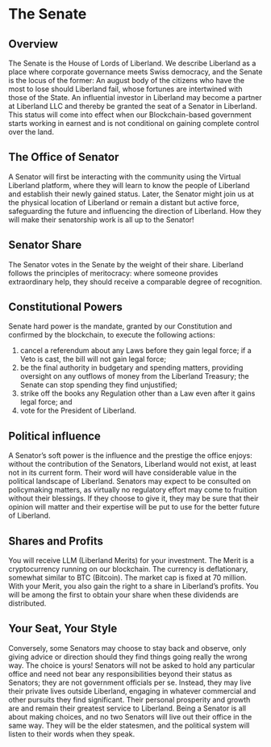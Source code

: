 # The Senate

## Overview
The Senate is the House of Lords of Liberland. We describe Liberland as a place where corporate governance meets Swiss democracy, and the Senate is the locus of the former: An august body of the citizens who have the most to lose should Liberland fail, whose fortunes are intertwined with those of the State.
An influential investor in Liberland may become a partner at Liberland LLC and thereby be granted the seat of a Senator in Liberland. 
This status will come into effect when our Blockchain-based government starts working in earnest and is not conditional on gaining complete control over the land. 

## The Office of Senator
A Senator will first be interacting with the community using the Virtual Liberland platform, where they will learn to know the people of Liberland and establish their newly gained status. 
Later, the Senator might join us at the physical location of Liberland or remain a distant but active force, safeguarding the future and influencing the direction of Liberland. How they will make their senatorship work is all up to the Senator!

## Senator Share
The Senator votes in the Senate by the weight of their share.  Liberland follows the principles of meritocracy: where someone provides extraordinary help, they should receive a comparable degree of recognition. 

## Constitutional Powers
Senate hard power is the mandate, granted by our Constitution and confirmed by the blockchain, to execute the following actions:
1. cancel a referendum about any Laws before they gain legal force; if a Veto is cast, the bill will not gain legal force;
2. be the final authority in budgetary and spending matters, providing oversight on any outflows of money from the Liberland Treasury; the Senate can stop spending they find unjustified;
3. strike off the books any Regulation other than a Law even after it gains legal force; and
4. vote for the President of Liberland.

## Political influence
A Senator’s soft power is the influence and the prestige the office enjoys: without the contribution of the Senators, Liberland would not exist, at least not in its current form. Their word will have considerable value in the political landscape of Liberland.
Senators may expect to be consulted on policymaking matters, as virtually no regulatory effort may come to fruition without their blessings. If they choose to give it, they may be sure that their opinion will matter and their expertise will be put to use for the better future of Liberland. 

## Shares and Profits
You will receive LLM (Liberland Merits) for your investment. The Merit is a cryptocurrency running on our blockchain. The currency is deflationary, somewhat similar to BTC (Bitcoin). The market cap is fixed at 70 million. 
With your Merit, you also gain the right to a share in Liberland’s profits. You will be among the first to obtain your share when these dividends are distributed.

## Your Seat, Your Style
Conversely, some Senators may choose to stay back and observe, only giving advice or direction should they find things going really the wrong way. The choice is yours!
Senators will not be asked to hold any particular office and need not bear any responsibilities beyond their status as Senators; they are not government officials per se. Instead, they may live their private lives outside Liberland, engaging in whatever commercial and other pursuits they find significant. Their personal prosperity and growth are and remain their greatest service to Liberland. 
Being a Senator is all about making choices, and no two Senators will live out their office in the same way. They will be the elder statesmen, and the political system will listen to their words when they speak.


